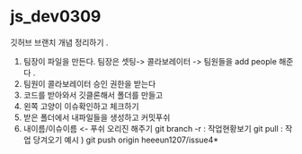 # js_dev0309
깃허브 브랜치 개념 정리하기 .
1. 팀장이 파일을 만든다.  팀장은 셋팅-> 콜라보레이터 -> 팀원들을 add people 해준다 . 
2. 팀원이 콜라보레이터 승인 권한을 받는다 
3. 코드를 받아와서 깃클론해서 폴더를 만들고 
4. 왼쪽 고양이 이슈확인하고 체크하기 
5. 받은 폴더에서 내파일들을 생성하고 커밋푸쉬 
6. 내이름/이슈이름 <- 푸쉬 오리진 해주기 
git branch -r  : 작업현황보기 
git pull  : 작업 당겨오기 
예시 ) git push origin  heeeun1207/issue4* 
